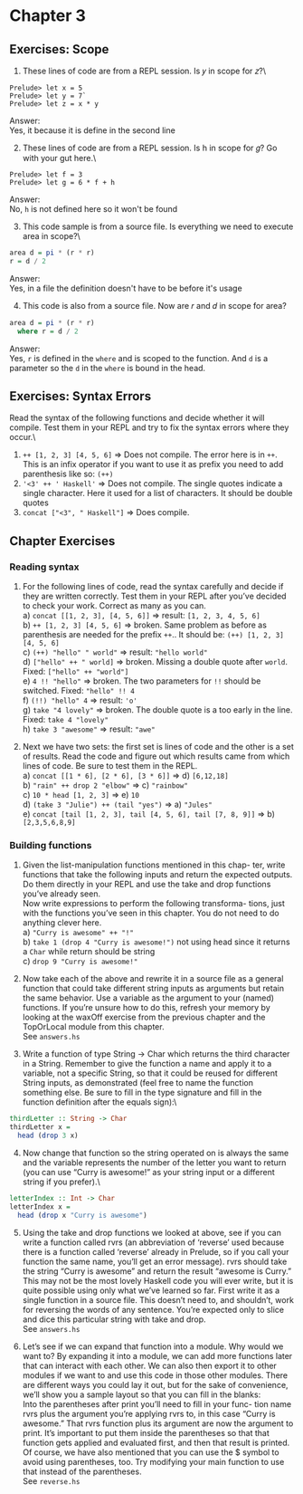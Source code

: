 # Chapter 3

## Exercises: Scope

1. These lines of code are from a REPL session. Is 𝑦 in scope for 𝑧?\
```
Prelude> let x = 5
Prelude> let y = 7`
Prelude> let z = x * y
```
Answer:\
Yes, it because it is define in the second line

2. These lines of code are from a REPL session. Is h in scope for 𝑔? Go with your gut here.\
```
Prelude> let f = 3
Prelude> let g = 6 * f + h
```
Answer:\
No, `h` is not defined here so it won't be found

3. This code sample is from a source file. Is everything we need to execute area in scope?\
```haskell
area d = pi * (r * r)
r = d / 2
```
Answer:\
Yes, in a file the definition doesn't have to be before it's usage

4. This code is also from a source file. Now are 𝑟 and 𝑑 in scope for area?
```haskell
area d = pi * (r * r)
  where r = d / 2
```
Answer:\
Yes, `r` is defined in the `where` and is scoped to the function. And `d` is a parameter so the `d` in the `where` is bound in the head.

## Exercises: Syntax Errors
Read the syntax of the following functions and decide whether it will compile. Test them in your REPL and try to fix the syntax errors where they occur.\
1. `++ [1, 2, 3] [4, 5, 6]` => Does not compile. The error here is in `++`. This is an infix operator if you want to use it as prefix you need to add parenthesis like so: `(++)`
2. `'<3' ++ ' Haskell'` => Does not compile. The single quotes indicate a single character. Here it used for a list of characters. It should be double quotes
3. `concat ["<3", " Haskell"]` => Does compile.

## Chapter Exercises

### Reading syntax

1.  For the following lines of code, read the syntax carefully and decide if they are written correctly. Test them in your REPL after you’ve decided to check your work. Correct as many as you can.\
a) `concat [[1, 2, 3], [4, 5, 6]]` => result: `[1, 2, 3, 4, 5, 6]`\
b) `++ [1, 2, 3] [4, 5, 6]` => broken. Same problem as before as parenthesis are needed for the prefix `++`.. It should be: `(++) [1, 2, 3] [4, 5, 6]`\
c) `(++) "hello" " world"` => result: `"hello world"`\
d) `["hello" ++ " world]` => broken. Missing a double quote after `world`. Fixed: `["hello" ++ "world"]`\
e) `4 !! "hello"` => broken. The two parameters for `!!` should be switched. Fixed: `"hello" !! 4`\
f) `(!!) "hello" 4` => result: `'o'`\
g) `take "4 lovely"` => broken. The double quote is a too early in the line. Fixed: `take 4 "lovely"`\
h) `take 3 "awesome"` => result: `"awe"`

2. Next we have two sets: the first set is lines of code and the other is a set of results. Read the code and figure out which results came from which lines of code. Be sure to test them in the REPL.\
a) `concat [[1 * 6], [2 * 6], [3 * 6]]` => d) `[6,12,18]`\
b) `"rain" ++ drop 2 "elbow"` => c) `"rainbow"`\
c) `10 * head [1, 2, 3]` => e) `10`\
d) `(take 3 "Julie") ++ (tail "yes")` => a) `"Jules"`\
e) `concat [tail [1, 2, 3], tail [4, 5, 6], tail [7, 8, 9]]` => b) `[2,3,5,6,8,9]`

### Building functions

1. Given the list-manipulation functions mentioned in this chap- ter, write functions that take the following inputs and return the expected outputs. Do them directly in your REPL and use the take and drop functions you’ve already seen.\
Now write expressions to perform the following transforma- tions, just with the functions you’ve seen in this chapter. You do not need to do anything clever here.\
a) `"Curry is awesome" ++ "!"`\
b) `take 1 (drop 4 "Curry is awesome!")` not using head since it returns a `Char` while return should be string\
c) `drop 9 "Curry is awesome!"`

2. Now take each of the above and rewrite it in a source file as a general function that could take different string inputs as arguments but retain the same behavior. Use a variable as the argument to your (named) functions. If you’re unsure how to do this, refresh your memory by looking at the waxOff exercise from the previous chapter and the TopOrLocal module from this chapter.\
See `answers.hs`

3. Write a function of type String -> Char which returns the third character in a String. Remember to give the function a name and apply it to a variable, not a specific String, so that it could be reused for different String inputs, as demonstrated (feel free to name the function something else. Be sure to fill in the type signature and fill in the function definition after the equals sign):\
```haskell
thirdLetter :: String -> Char
thirdLetter x =
  head (drop 3 x) 
```

4. Now change that function so the string operated on is always the same and the variable represents the number of the letter you want to return (you can use “Curry is awesome!” as your string input or a different string if you prefer).\
```haskell
letterIndex :: Int -> Char
letterIndex x =
  head (drop x "Curry is awesome")
```

5. Using the take and drop functions we looked at above, see if you can write a function called rvrs (an abbreviation of ‘reverse’ used because there is a function called ‘reverse’ already in Prelude, so if you call your function the same name, you’ll get an error message). rvrs should take the string “Curry is awesome” and return the result “awesome is Curry.” This may not be the most lovely Haskell code you will ever write, but it is quite possible using only what we’ve learned so far. First write it as a single function in a source file. This doesn’t need to, and shouldn’t, work for reversing the words of any sentence. You’re expected only to slice and dice this particular string with take and drop.\
See `answers.hs`

6. Let’s see if we can expand that function into a module. Why would we want to? By expanding it into a module, we can add more functions later that can interact with each other. We can also then export it to other modules if we want to and use this code in those other modules. There are different ways you could lay it out, but for the sake of convenience, we’ll show you a sample layout so that you can fill in the blanks:\
Into the parentheses after print you’ll need to fill in your func- tion name rvrs plus the argument you’re applying rvrs to, in this case “Curry is awesome.” That rvrs function plus its argument are now the argument to print. It’s important to put them inside the parentheses so that that function gets applied and evaluated first, and then that result is printed.\
Of course, we have also mentioned that you can use the $ symbol to avoid using parentheses, too. Try modifying your main function to use that instead of the parentheses.\
See `reverse.hs`

